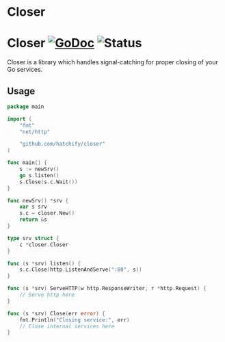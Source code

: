 # Closer

# Closer [![GoDoc](https://godoc.org/github.com/hatchify/closer?status.svg)](https://godoc.org/github.com/hatchify/closer) ![Status](https://img.shields.io/badge/status-beta-yellow.svg)

Closer is a library which handles signal-catching for proper closing of your Go services.

## Usage
``` go
package main

import (
	"fmt"
	"net/http"

	"github.com/hatchify/closer"
)

func main() {
	s := newSrv()
	go s.listen()
	s.Close(s.c.Wait())
}

func newSrv() *srv {
	var s srv
	s.c = closer.New()
	return &s
}

type srv struct {
	c *closer.Closer
}

func (s *srv) listen() {
	s.c.Close(http.ListenAndServe(":80", s))
}

func (s *srv) ServeHTTP(w http.ResponseWriter, r *http.Request) {
	// Serve http here
}

func (s *srv) Close(err error) {
	fmt.Println("Closing service:", err)
	// Close internal services here
}
```